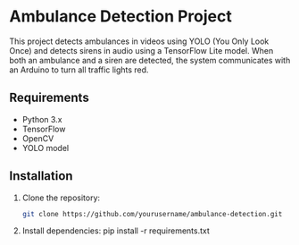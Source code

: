 # Ambulance Detection Project

This project detects ambulances in videos using YOLO (You Only Look Once) and detects sirens in audio using a TensorFlow Lite model. When both an ambulance and a siren are detected, the system communicates with an Arduino to turn all traffic lights red.

## Requirements
- Python 3.x
- TensorFlow
- OpenCV
- YOLO model

## Installation
1. Clone the repository:
   ```bash
   git clone https://github.com/yourusername/ambulance-detection.git

2. Install dependencies:
   pip install -r requirements.txt
